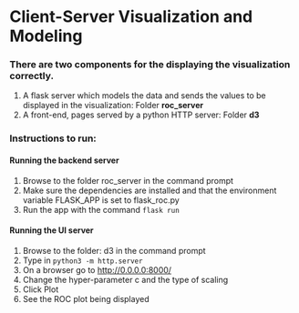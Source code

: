 # Client-Server Visualization and Modeling


### There are two components for the displaying the visualization correctly.

1) A flask server which models the data and sends the values to 
be displayed in the visualization: Folder **roc_server**
2) A front-end, pages served by a python HTTP server: 
Folder **d3**


### Instructions to run:

#### Running the backend server

1) Browse to the folder roc_server in the command prompt
2) Make sure the dependencies are installed and that the environment variable FLASK\_APP is set to flask\_roc.py
3) Run the app with the command ```flask run```

#### Running the UI server

1) Browse to the folder: d3 in the command prompt
2) Type in ```python3 -m http.server```
3) On a browser go to http://0.0.0.0:8000/
4) Change the hyper-parameter c and the type of scaling
5) Click Plot
6) See the ROC plot being displayed



